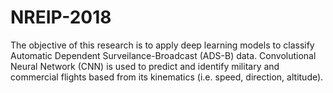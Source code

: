 # NREIP-2018

The objective of this research is to apply deep learning models to classify Automatic Dependent Surveilance-Broadcast (ADS-B) data.
Convolutional Neural Network (CNN) is used to predict and identify military and commercial flights based from its kinematics (i.e. speed, direction, altitude).
